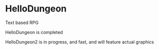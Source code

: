 HelloDungeon
============
Text based RPG

HelloDungeon is completed

HelloDungeon2 is in progress, and fast, and will feature actual graphics
